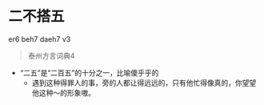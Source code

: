 # 二不搭五
er6 beh7 daeh7 v3
> 泰州方言词典4
- “二五”是“二百五”的十分之一，比喻傻乎乎的
  - 遇到这种得罪人的事，旁的人都让得远远的，只有他忙得像真的，你望望他这种～的形象嗷。
